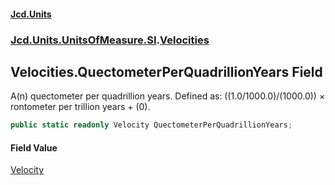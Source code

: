 #### [Jcd.Units](index.md 'index')
### [Jcd.Units.UnitsOfMeasure.SI](Jcd.Units.UnitsOfMeasure.SI.md 'Jcd.Units.UnitsOfMeasure.SI').[Velocities](Velocities.md 'Jcd.Units.UnitsOfMeasure.SI.Velocities')

## Velocities.QuectometerPerQuadrillionYears Field

A(n) quectometer per quadrillion years. Defined as: ((1.0/1000.0)/(1000.0)) × rontometer per trillion years + (0).

```csharp
public static readonly Velocity QuectometerPerQuadrillionYears;
```

#### Field Value
[Velocity](Velocity.md 'Jcd.Units.UnitTypes.Velocity')